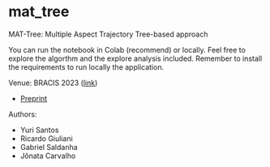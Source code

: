 # mat_tree
MAT-Tree: Multiple Aspect Trajectory Tree-based approach

You can run the notebook in Colab (recommend) or locally.
Feel free to explore the algorthm and the explore analysis included.
Remember to install the requirements to run locally the application.

Venue: BRACIS 2023 ([link](https://www.bracis.dcc.ufmg.br/))
* [Preprint](https://drive.google.com/file/d/1QEoFovL16PQW5dYVe0FUgUWKrgvFDxWc/view)


Authors:
* Yuri Santos
* Ricardo Giuliani
* Gabriel Saldanha
* Jônata Carvalho
